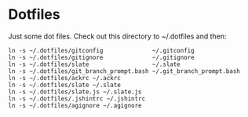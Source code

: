 Dotfiles
========
Just some dot files. Check out this directory to ~/.dotfiles and then:

```
ln -s ~/.dotfiles/gitconfig              ~/.gitconfig
ln -s ~/.dotfiles/gitignore              ~/.gitignore
ln -s ~/.dotfiles/slate                  ~/.slate
ln -s ~/.dotfiles/git_branch_prompt.bash ~/.git_branch_prompt.bash
ln -s ~/.dotfiles/ackrc ~/.ackrc
ln -s ~/.dotfiles/slate ~/.slate
ln -s ~/.dotfiles/slate.js ~/.slate.js
ln -s ~/.dotfiles/.jshintrc ~/.jshintrc
ln -s ~/.dotfiles/agignore ~/.agignore
```
